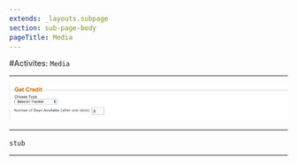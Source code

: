 ```yaml
---
extends: _layouts.subpage
section: sub-page-body
pageTitle: Media
---
```


#Activites: `Media`

---

![Image of Media](../img/activity/get_credit.png)

---

`stub`

---
